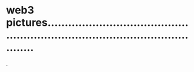 # web3 pictures......................................................................................................
.
